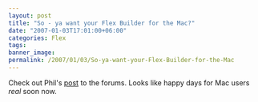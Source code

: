 ```yaml
---
layout: post
title: "So - ya want your Flex Builder for the Mac?"
date: "2007-01-03T17:01:00+06:00"
categories: Flex 
tags: 
banner_image: 
permalink: /2007/01/03/So-ya-want-your-Flex-Builder-for-the-Mac
---
```


Check out Phil's <a href="http://www.adobe.com/cfusion/webforums/forum/messageview.cfm?forumid=72&catid=617&threadid=1226636&enterthread=y">post</a> to the forums. Looks like happy days for Mac users <i>real</i> soon now.